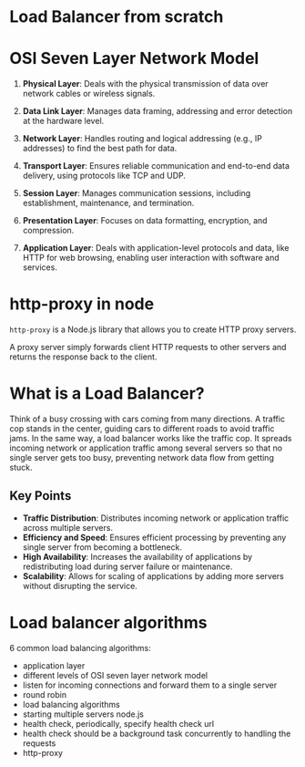 # Load Balancer from scratch

# OSI Seven Layer Network Model

1. **Physical Layer**: Deals with the physical transmission of data over network cables or wireless signals.

2. **Data Link Layer**: Manages data framing, addressing and error detection at the hardware level.

3. **Network Layer**: Handles routing and logical addressing (e.g., IP addresses) to find the best path for data.

4. **Transport Layer**: Ensures reliable communication and end-to-end data delivery, using protocols like TCP and UDP.

5. **Session Layer**: Manages communication sessions, including establishment, maintenance, and termination.

6. **Presentation Layer**: Focuses on data formatting, encryption, and compression.

7. **Application Layer**: Deals with application-level protocols and data, like HTTP for web browsing, enabling user interaction with software and services.

# http-proxy in node

`http-proxy` is a Node.js library that allows you to create HTTP proxy servers.

A proxy server simply forwards client HTTP requests to other servers and returns the response back to the client.

# What is a Load Balancer?

Think of a busy crossing with cars coming from many directions. A traffic cop stands in the center, guiding cars to different roads to avoid traffic jams. In the same way, a load balancer works like the traffic cop. It spreads incoming network or application traffic among several servers so that no single server gets too busy, preventing network data flow from getting stuck.

## Key Points

- **Traffic Distribution**: Distributes incoming network or application traffic across multiple servers.
- **Efficiency and Speed**: Ensures efficient processing by preventing any single server from becoming a bottleneck.
- **High Availability**: Increases the availability of applications by redistributing load during server failure or maintenance.
- **Scalability**: Allows for scaling of applications by adding more servers without disrupting the service.

# Load balancer algorithms

6 common load balancing algorithms:

- application layer
- different levels of OSI seven layer network model
- listen for incoming connections and forward them to a single server
- round robin
- load balancing algorithms
- starting multiple servers node.js
- health check, periodically, specify health check url
- health check should be a background task concurrently to handling the requests
- http-proxy
